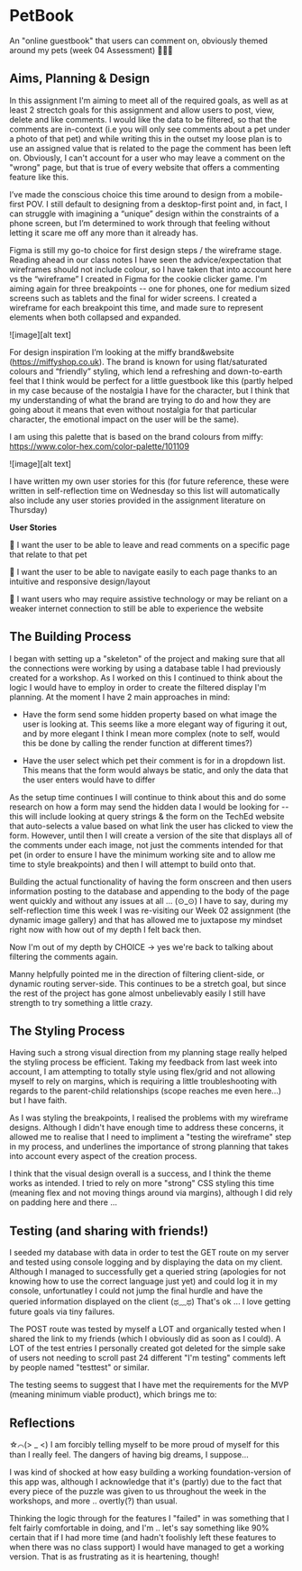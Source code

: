 # PetBook

An "online guestbook" that users can comment on, obviously themed around my pets (week 04 Assessment) 🐶🐱📕

## Aims, Planning & Design

In this assignment I'm aiming to meet all of the required goals, as well as at least 2 strectch goals for this assignment and allow users to post, view, delete and like comments. I would like the data to be filtered, so that the comments are in-context (i.e you will only see comments about a pet under a photo of that pet) and while writing this in the outset my loose plan is to use an assigned value that is related to the page the comment has been left on. Obviously, I can't account for a user who may leave a comment on the "wrong" page, but that is true of every website that offers a commenting feature like this.

I’ve made the conscious choice this time around to design from a mobile-first POV. I still default to designing from a desktop-first point and, in fact, I can struggle with imagining a “unique” design within the constraints of a phone screen, but I’m determined to work through that feeling without letting it scare me off any more than it already has.

Figma is still my go-to choice for first design steps / the wireframe stage. Reading ahead in our class notes I have seen the advice/expectation that wireframes should not include colour, so I have taken that into account here vs the “wireframe” I created in Figma for the cookie clicker game. I'm aiming again for three breakpoints -- one for phones, one for medium sized screens such as tablets and the final for wider screens. I created a wireframe for each breakpoint this time, and made sure to represent elements when both collapsed and expanded.

![image][alt text]

[image]: /breakpoint-wireframes.png "Wireframes for a desktop, tablet and app versions of an online guestbook"

For design inspiration I’m looking at the miffy brand&website (https://miffyshop.co.uk). The brand is known for using flat/saturated colours and “friendly” styling, which lend a refreshing and down-to-earth feel that I think would be perfect for a little guestbook like this (partly helped in my case because of the nostalgia I have for the character, but I think that my understanding of what the brand are trying to do and how they are going about it means that even without nostalgia for that particular character, the emotional impact on the user will be the same).

I am using this palette that is based on the brand colours from miffy: https://www.color-hex.com/color-palette/101109

![image][alt text]

[image]: /colour-wireframe.png "An exploration on what the final design of the online guestbook may look like, with a lot of flat, saturated colours and thick outlines."

I have written my own user stories for this (for future reference, these were written in self-reflection time on Wednesday so this list will automatically also include any user stories provided in the assignment literature on Thursday)

**User Stories**

📒 I want the user to be able to leave and read comments on a specific page that relate to that pet

📒 I want the user to be able to navigate easily to each page thanks to an intuitive and responsive design/layout

📒 I want users who may require assistive technology or may be reliant on a weaker internet connection to still be able to experience the website

## The Building Process

I began with setting up a "skeleton" of the project and making sure that all the connections were working by using a database table I had previously created for a workshop. As I worked on this I continued to think about the logic I would have to employ in order to create the filtered display I'm planning. At the moment I have 2 main approaches in mind:

- Have the form send some hidden property based on what image the user is looking at. This seems like a more elegant way of figuring it out, and by more elegant I think I mean more complex (note to self, would this be done by calling the render function at different times?)

- Have the user select which pet their comment is for in a dropdown list. This means that the form would always be static, and only the data that the user enters would have to differ

As the setup time continues I will continue to think about this and do some research on how a form may send the hidden data I would be looking for -- this will include looking at query strings & the form on the TechEd website that auto-selects a value based on what link the user has clicked to view the form. However, until then I will create a version of the site that displays all of the comments under each image, not just the comments intended for that pet (in order to ensure I have the minimum working site and to allow me time to style breakpoints) and then I will attempt to build onto that.

Building the actual functionality of having the form onscreen and then users information posting to the database and appending to the body of the page went quickly and without any issues at all ... (⊙_⊙) I have to say, during my self-reflection time this week I was re-visiting our Week 02 assignment (the dynamic image gallery) and that has allowed me to juxtapose my mindset right now with how out of my depth I felt back then.

Now I'm out of my depth by CHOICE -> yes we're back to talking about filtering the comments again.

Manny helpfully pointed me in the direction of filtering client-side, or dynamic routing server-side. This continues to be a stretch goal, but since the rest of the project has gone almost unbelievably easily I still have strength to try something a little crazy.

## The Styling Process

Having such a strong visual direction from my planning stage really helped the styling process be efficient. Taking my feedback from last week into account, I am attempting to totally style using flex/grid and not allowing myself to rely on margins, which is requiring a little troubleshooting with regards to the parent-child relationships (scope reaches me even here...) but I have faith.

As I was styling the breakpoints, I realised the problems with my wireframe designs. Although I didn't have enough time to address these concerns, it allowed me to realise that I need to impliment a "testing the wireframe" step in my process, and underlines the importance of strong planning that takes into account every aspect of the creation process.

I think that the visual design overall is a success, and I think the theme works as intended. I tried to rely on more "strong" CSS styling this time (meaning flex and not moving things around via margins), although I did rely on padding here and there ...

## Testing (and sharing with friends!)

I seeded my database with data in order to test the GET route on my server and tested using console logging and by displaying the data on my client. Although I managed to successfully get a queried string (apologies for not knowing how to use the correct language just yet) and could log it in my console, unfortunatley I could not jump the final hurdle and have the queried information displayed on the client (ಥ﹏ಥ) That's ok ... I love getting future goals via tiny failures.

The POST route was tested by myself a LOT and organically tested when I shared the link to my friends (which I obviously did as soon as I could). A LOT of the test entries I personally created got deleted for the simple sake of users not needing to scroll past 24 different "I'm testing" comments left by people named "testtest" or similar.

The testing seems to suggest that I have met the requirements for the MVP (meaning minimum viable product), which brings me to:

## Reflections

☆⌒(> \_ <) I am forcibly telling myself to be more proud of myself for this than I really feel. The dangers of having big dreams, I suppose...

I was kind of shocked at how easy building a working foundation-version of this app was, although I acknowledge that it's (partly) due to the fact that every piece of the puzzle was given to us throughout the week in the workshops, and more .. overtly(?) than usual.

Thinking the logic through for the features I "failed" in was something that I felt fairly comfortable in doing, and I'm .. let's say something like 90% certain that if I had more time (and hadn't foolishly left these features to when there was no class support) I would have managed to get a working version. That is as frustrating as it is heartening, though!
